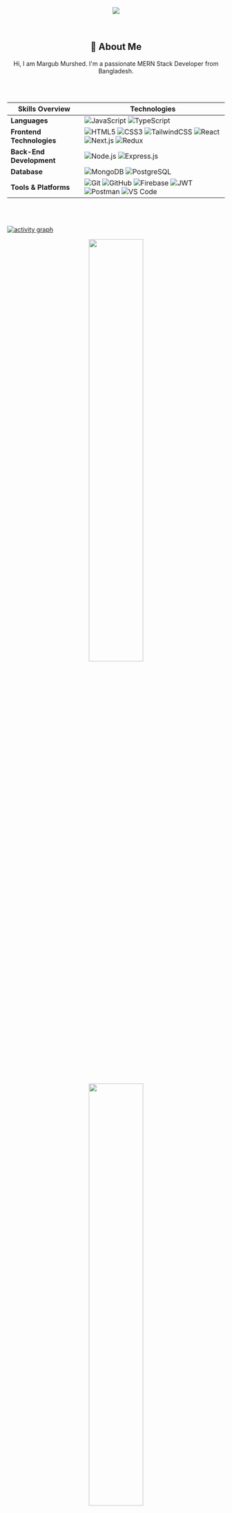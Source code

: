 <div align="center">
  <img src="https://i.ibb.co.com/C3ZnGCKJ/1687866980840.jpg"  />
</div>
<br>
<br>

<h2 align="center">💫 About Me</h2>
<p align="center">Hi, I am Margub Murshed. I'm a passionate MERN Stack Developer from Bangladesh.</p>

<br>
<br>

<div align="center">

|       Skills Overview        | Technologies                                                                                                                                                                                                                          |
|-----------------------|---------------------------------------------------------------------------------------------------------------------------------------------------------------------------------------------------------------------------------------|
| **Languages**         | ![JavaScript](https://img.shields.io/badge/-JavaScript-333333?style=flat&logo=javascript) ![TypeScript](https://img.shields.io/badge/-TypeScript-333333?style=flat&logo=typescript)                                                      |
| **Frontend Technologies** | ![HTML5](https://img.shields.io/badge/-HTML5-333333?style=flat&logo=html5) ![CSS3](https://img.shields.io/badge/-CSS3-333333?style=flat&logo=css3) ![TailwindCSS](https://img.shields.io/badge/TailwindCSS-333333?style=flat&logo=tailwindcss) ![React](https://img.shields.io/badge/-React-333333?style=flat&logo=react) ![Next.js](https://img.shields.io/badge/-Next.js-333333?style=flat&logo=next.js) ![Redux](https://img.shields.io/badge/-Redux-333333?style=flat&logo=redux) |
| **Back-End Development** | ![Node.js](https://img.shields.io/badge/-Node.js-333333?style=flat&logo=node.js) ![Express.js](https://img.shields.io/badge/-Express.js-333333?style=flat&logo=express) |
| **Database**          | ![MongoDB](https://img.shields.io/badge/-MongoDB-333333?style=flat&logo=mongodb) ![PostgreSQL](https://img.shields.io/badge/-PostgreSQL-333333?style=flat&logo=postgresql)                                                          |
| **Tools & Platforms** | ![Git](https://img.shields.io/badge/-Git-333333?style=flat&logo=git) ![GitHub](https://img.shields.io/badge/-GitHub-333333?style=flat&logo=github) ![Firebase](https://img.shields.io/badge/-Firebase-333333?style=flat&logo=firebase) ![JWT](https://img.shields.io/badge/-JWT-333333?style=flat&logo=json-web-tokens) ![Postman](https://img.shields.io/badge/-Postman-333333?style=flat&logo=postman) ![VS Code](https://img.shields.io/badge/-VS%20Code-333333?style=flat&logo=visual-studio-code) |


</div>

<br>
<br>

[![activity graph](https://github-readme-activity-graph.vercel.app/graph?username=margubmurshed&theme=github-dark-dimmed&custom_title=My%20Github%20Activity%20Graph&hide_border=true)](https://github.com/margubmurshed/github-readme-activity-graph)

<p align="center">
  <img height="50%" width="auto" src ="https://github-readme-stats.vercel.app/api?username=margubmurshed&show_icons=true&count_private=true&theme=dark&hide_border=true&hide=issues,contribs&bg_color=00000000">
  <img height="50%" width="auto" src ="https://github-readme-stats.vercel.app/api/top-langs/?username=margubmurshed&layout=compact&hide_border=true&theme=dark&bg_color=00000000&langs_count=6">
  <img height="50%" width="auto" src ="https://streak-stats.demolab.com?user=margubmurshed&theme=dark&short_numbers=true">
</p>


<div align="center">

### Let's connect!

Explore my portfolio at [margub.vercel.app](https://margub.vercel.app/), and let's connect on [LinkedIn](https://www.linkedin.com/in/margubmurshed/). <br>
Email me at [murshedmargub@gmail.com](mailto:murshedmargub@gmail.com)

[![LinkedIn](https://img.shields.io/static/v1.svg?label=LinkedIn&message=margubmurshed&logo=linkedin&style=flat&color=blue)](https://www.linkedin.com/in/margubmurshed/) [![GitHub followers](https://img.shields.io/github/followers/margubmurshed.svg?label=Follow%20@margubmurshed&style=social)](https://github.com/margubmurshed/)

**Let's code, connect, and create awesome things together!**

</div>
